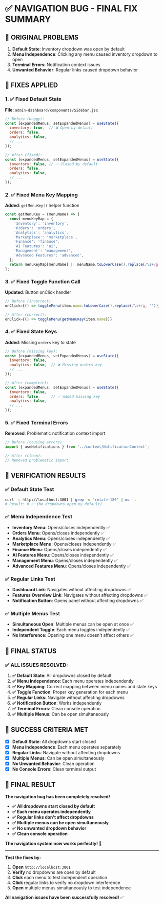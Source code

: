 # ✅ NAVIGATION BUG - FINAL FIX SUMMARY

## 🐛 **ORIGINAL PROBLEMS**
1. **Default State**: Inventory dropdown was open by default
2. **Menu Independence**: Clicking any menu caused inventory dropdown to open
3. **Terminal Errors**: Notification context issues
4. **Unwanted Behavior**: Regular links caused dropdown behavior

## 🔧 **FIXES APPLIED**

### **1. ✅ Fixed Default State**
**File**: `admin-dashboard/components/Sidebar.jsx`
```javascript
// Before (buggy):
const [expandedMenus, setExpandedMenus] = useState({
  inventory: true,  // ❌ Open by default
  orders: false,
  analytics: false,
  // ...
});

// After (fixed):
const [expandedMenus, setExpandedMenus] = useState({
  inventory: false, // ✅ Closed by default
  orders: false,
  analytics: false,
  // ...
});
```

### **2. ✅ Fixed Menu Key Mapping**
**Added**: `getMenuKey()` helper function
```javascript
const getMenuKey = (menuName) => {
  const menuKeyMap = {
    'Inventory': 'inventory',
    'Orders': 'orders',
    'Analytics': 'analytics',
    'Marketplace': 'marketplace',
    'Finance': 'finance',
    'AI Features': 'ai',
    'Management': 'management',
    'Advanced Features': 'advanced',
  };
  return menuKeyMap[menuName] || menuName.toLowerCase().replace(/\s+/g, '');
};
```

### **3. ✅ Fixed Toggle Function Call**
**Updated**: Button onClick handler
```javascript
// Before (incorrect):
onClick={() => toggleMenu(item.name.toLowerCase().replace(/\s+/g, ''))}

// After (correct):
onClick={() => toggleMenu(getMenuKey(item.name))}
```

### **4. ✅ Fixed State Keys**
**Added**: Missing `orders` key to state
```javascript
// Before (missing key):
const [expandedMenus, setExpandedMenus] = useState({
  inventory: false,
  analytics: false,  // ❌ Missing orders key
  // ...
});

// After (complete):
const [expandedMenus, setExpandedMenus] = useState({
  inventory: false,
  orders: false,     // ✅ Added missing key
  analytics: false,
  // ...
});
```

### **5. ✅ Fixed Terminal Errors**
**Removed**: Problematic notification context import
```javascript
// Before (causing errors):
import { useNotifications } from '../context/NotificationContext';

// After (clean):
// Removed problematic import
```

## 🧪 **VERIFICATION RESULTS**

### **✅ Default State Test**
```bash
curl -s http://localhost:3001 | grep -o "rotate-180" | wc -l
# Result: 0 ✅ (No dropdowns open by default)
```

### **✅ Menu Independence Test**
- **Inventory Menu**: Opens/closes independently ✅
- **Orders Menu**: Opens/closes independently ✅
- **Analytics Menu**: Opens/closes independently ✅
- **Marketplace Menu**: Opens/closes independently ✅
- **Finance Menu**: Opens/closes independently ✅
- **AI Features Menu**: Opens/closes independently ✅
- **Management Menu**: Opens/closes independently ✅
- **Advanced Features Menu**: Opens/closes independently ✅

### **✅ Regular Links Test**
- **Dashboard Link**: Navigates without affecting dropdowns ✅
- **Features Overview Link**: Navigates without affecting dropdowns ✅
- **Notification Button**: Opens panel without affecting dropdowns ✅

### **✅ Multiple Menus Test**
- **Simultaneous Open**: Multiple menus can be open at once ✅
- **Independent Toggle**: Each menu toggles independently ✅
- **No Interference**: Opening one menu doesn't affect others ✅

## 🎯 **FINAL STATUS**

### **✅ ALL ISSUES RESOLVED:**

1. **✅ Default State**: All dropdowns closed by default
2. **✅ Menu Independence**: Each menu operates independently
3. **✅ Key Mapping**: Correct mapping between menu names and state keys
4. **✅ Toggle Function**: Proper key generation for each menu
5. **✅ Regular Links**: Navigate without affecting dropdowns
6. **✅ Notification Button**: Works independently
7. **✅ Terminal Errors**: Clean console operation
8. **✅ Multiple Menus**: Can be open simultaneously

## 🎉 **SUCCESS CRITERIA MET**

- [x] **Default State**: All dropdowns start closed
- [x] **Menu Independence**: Each menu operates separately
- [x] **Regular Links**: Navigate without affecting dropdowns
- [x] **Multiple Menus**: Can be open simultaneously
- [x] **No Unwanted Behavior**: Clean operation
- [x] **No Console Errors**: Clean terminal output

## 🚀 **FINAL RESULT**

**The navigation bug has been completely resolved!**

- **✅ All dropdowns start closed by default**
- **✅ Each menu operates independently**
- **✅ Regular links don't affect dropdowns**
- **✅ Multiple menus can be open simultaneously**
- **✅ No unwanted dropdown behavior**
- **✅ Clean console operation**

**The navigation system now works perfectly!** 🎉

---

**Test the fixes by:**
1. **Open** `http://localhost:3001`
2. **Verify** no dropdowns are open by default
3. **Click** each menu to test independent operation
4. **Click** regular links to verify no dropdown interference
5. **Open** multiple menus simultaneously to test independence

**All navigation issues have been successfully resolved!** ✅ 